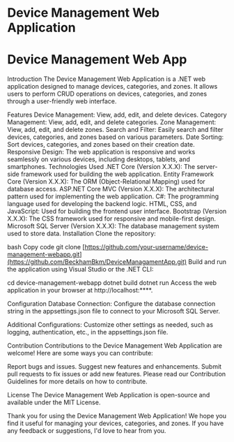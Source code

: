 # Device Management Web Application
# Device Management Web App

Introduction
The Device Management Web Application is a .NET web application designed to manage devices, categories, and zones. It allows users to perform CRUD operations on devices, categories, and zones through a user-friendly web interface.

Features
Device Management: View, add, edit, and delete devices.
Category Management: View, add, edit, and delete categories.
Zone Management: View, add, edit, and delete zones.
Search and Filter: Easily search and filter devices, categories, and zones based on various parameters.
Date Sorting: Sort devices, categories, and zones based on their creation date.
Responsive Design: The web application is responsive and works seamlessly on various devices, including desktops, tablets, and smartphones.
Technologies Used
.NET Core (Version X.X.X): The server-side framework used for building the web application.
Entity Framework Core (Version X.X.X): The ORM (Object-Relational Mapping) used for database access.
ASP.NET Core MVC (Version X.X.X): The architectural pattern used for implementing the web application.
C#: The programming language used for developing the backend logic.
HTML, CSS, and JavaScript: Used for building the frontend user interface.
Bootstrap (Version X.X.X): The CSS framework used for responsive and mobile-first design.
Microsoft SQL Server (Version X.X.X): The database management system used to store data.
Installation
Clone the repository:

bash
Copy code
git clone [https://github.com/your-username/device-management-webapp.git](https://github.com/BeckhamBkm/DeviceManagamentApp.git)
Build and run the application using Visual Studio or the .NET CLI:

cd device-management-webapp
dotnet build
dotnet run
Access the web application in your browser at http://localhost:****.

Configuration
Database Connection: Configure the database connection string in the appsettings.json file to connect to your Microsoft SQL Server.

Additional Configurations: Customize other settings as needed, such as logging, authentication, etc., in the appsettings.json file.

Contribution
Contributions to the Device Management Web Application are welcome! Here are some ways you can contribute:

Report bugs and issues.
Suggest new features and enhancements.
Submit pull requests to fix issues or add new features.
Please read our Contribution Guidelines for more details on how to contribute.

License
The Device Management Web Application is open-source and available under the MIT License.


Thank you for using the Device Management Web Application! We hope you find it useful for managing your devices, categories, and zones. If you have any feedback or suggestions, I'd love to hear from you. 
